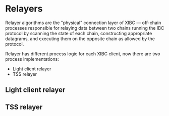 # Relayers

Relayer algorithms are the "physical" connection layer of XIBC — off-chain processes responsible for relaying data between two chains running the IBC protocol by scanning the state of each chain, constructing appropriate datagrams, and executing them on the opposite chain as allowed by the protocol. 

Relayer has different process logic for each XIBC client, now there are two process implementations:

* Light client relayer
* TSS relayer

## Light client relayer

## TSS relayer